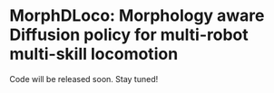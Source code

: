 # MorphDLoco: Morphology aware Diffusion policy for multi-robot multi-skill locomotion

Code will be released soon. Stay tuned!

